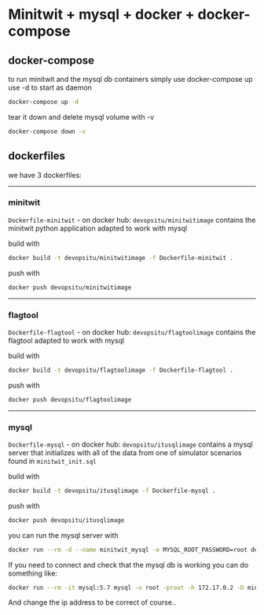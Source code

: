 # Minitwit + mysql + docker + docker-compose

## docker-compose

to run minitwit and the mysql db containers simply use docker-compose up
use -d to start as daemon
```bash
docker-compose up -d
```

tear it down and delete mysql volume with -v
```bash
docker-compose down -v
```

## dockerfiles

we have 3 dockerfiles:

---
### minitwit
`Dockerfile-minitwit` - on docker hub: `devopsitu/minitwitimage`
contains the minitwit python application adapted to work with mysql

build with
```bash
docker build -t devopsitu/minitwitimage -f Dockerfile-minitwit .
```

push with
```bash
docker push devopsitu/minitwitimage
```

---
### flagtool
`Dockerfile-flagtool` - on docker hub: `devopsitu/flagtoolimage`
contains the flagtool adapted to work with mysql

build with
```bash
docker build -t devopsitu/flagtoolimage -f Dockerfile-flagtool .
```

push with
```bash
docker push devopsitu/flagtoolimage
```

---
### mysql
`Dockerfile-mysql` - on docker hub: `devopsitu/itusqlimage`
contains a mysql server that initializes with all of the data from one of simulator scenarios found in `minitwit_init.sql`

build with
```bash
docker build -t devopsitu/itusqlimage -f Dockerfile-mysql .
```

push with
```bash
docker push devopsitu/itusqlimage
```

you can run the mysql server with
```bash
docker run --rm -d --name minitwit_mysql -e MYSQL_ROOT_PASSWORD=root devopsitu/itusqlimage
```

If you need to connect and check that the mysql db is working you can do something like:
```bash
docker run --rm -it mysql:5.7 mysql -u root -proot -h 172.17.0.2 -D minitwit
```
And change the ip address to be correct of course..
